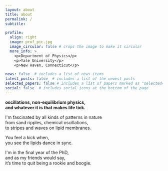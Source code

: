 ```yaml
---
layout: about
title: about
permalink: /
subtitle: 

profile:
  align: right
  image: prof_pic.jpg
  image_circular: false # crops the image to make it circular
  more_info: >
    <p>Department of Physics</p>
    <p>Yale University</p>
    <p>New Haven, Connecticut</p>

news: false  # includes a list of news items
latest_posts: false  # includes a list of the newest posts
selected_papers: false # includes a list of papers marked as "selected={true}"
social: false  # includes social icons at the bottom of the page
---
```


**oscillations, non-equilibrium physics, <br/> and whatever it is that makes life tick.**

I'm fascinated by all kinds of patterns in nature<br/>
from sand ripples, chemical oscillations, <br/>
to stripes and waves on lipid membranes.

You feel a kick when,<br/>
you see the lipids dance in sync.
<!-- You feel alright when,
you see the pattern curve and blink. -->

I'm in the final year of the PhD,<br/>
and as my friends would say,<br/>
it’s time to quit being a rookie and boogie.

<!-- This theme is set up to use [Font Awesome icons](http://fortawesome.github.io/Font-Awesome/) and [Academicons](https://jpswalsh.github.io/academicons/) -->

<!-- [<i class="fa-brands fa-github"></i>](https://github.com/xj-xu)
[<i class="ai ai-google-scholar-square ai-3x"></i>](https://scholar.google.com/citations?hl=en&user=Z7xLqJ0AAAAJ&view_op=list_works&authuser=2&sortby=pubdate) -->